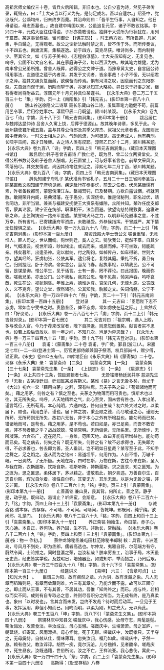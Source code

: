 <!-- { "loadSidebar": true } -->
高祖宫师文编仅三十卷，皆兵火后所辑，非旧本也。公自少喜为诗，然见子弟传录，辄毁去，曰：「士大夫当以行义为先，是何足成名。吾以自适尔。」绍圣中，党议既兴，公谪均州，归未终岁而薨。其治命则曰：「吾平生行事，人自知之。他日毋请谥，母志吾墓也。」故自建中靖国以来，公虽追复元官，诸子不敢议铭事。中兴四十年，元佑大臣往往得谥，子孙亦莫敢请也。独鲜于大受所为行状犹在，用列于篇首。某逮事曾叔祖，留司御史 【(讳宗质)】 ，时王蔡方张，有所畏避，凡家集，手自鐍之，无得观者。故公之论新法触时禁之言，皆不传于外。而所传奏议，十不四五也。南渡流离，集稿遂逸。访于四方，莫克尽获。唯诗尚多，而内制特少。至其它文，如《与苏子美书》，《志程伯淳墓》，士大夫虽知有之，无复见也。呜呼，公固不以文自名者。其在家庭诲子弟，每以西汉为宗。故其笔力雄健，尤为南丰曾公兄弟所推。曾舍人既葬，必得公之文碑于道。而豫章黄太史，自言因公诗得用事法，岂道德之蕴于内者深，其发于文词者，皆余事哉！小子不佞，无以绍君子之泽。独其文编负笈而藏，欲俟备而传焉。惧有河清之叹，因裒而刊之东阳郡斋。夫自涯而观于澜，历阶而望于奥，亦足以知其大略矣。异日求于好事之家，继有得者尚将附益云。淳熙元年十月元孙具位某谨书。
 【《永乐大典》卷二万二千五百三十七「集」字韵，页一上《南阳集》引「韩元吉」。(影印本第一百八十八册)】 
　　跋山谷送徐隐父二诗草
聂长乐藏山谷二诗，虽属草笔力遒健不苟。前篇用邑令事，后用徐姓事尔。淳熙甲辰二月既望。颍川韩某观。
 【《永乐大典》卷九百七「诗」字韵，页十八下引「韩元吉南涧集」。(影印本第十册)】 
　　跋吕居仁与魏邦达昆仲诗
吕舍人久寓上饶，后葬于德源山。故其晚年诗章，多见于此。今辰州魏使君所藏五篇，盖与其尊公侍郎及其季父邦杰、叔祖父元章者也。龙图则张殿中彦素尔。一时文士相从之适，气韵风流，为可概见。虽无老成人，尚有典刑。长啸宇宙间，高才日陵替。古之诗人类有叹耶。淳熙乙巳岁十二月，颍川韩某题。
 【《永乐大典》卷九百八「诗」字韵，页四上引「韩元吉南涧集」。(藏日本天理图书馆)】 
　　跋吕居仁韩子苍曾吉甫诗
广教仁老，既为吕、曾二公立两贤堂矣。又得公所书数诗及韩子苍舍人酬唱，刻石置堂上，可与好事者言也。前辈文采风流，零落殆尽。其交友情谊，尚因其诗笔往来见之。淳熙七年二月丁酉，颍川韩某题。
 【《永乐大典》卷九百八「诗」字韵，页四上引「韩元吉南涧集」。(藏日本天理图书馆)】 
　　辞免知建宁府札子
某伏准尚书省札子，五月二十一日三省同奉圣旨，除某直敷文阁知建宁府填见阙，疾速赴行在奏事讫，前去之任者。伏念某庸懦有素，昨者备数都司，蒙恩俾漕江左。罄竭驽钝，已及替期。方欲自露诚悃，祈就闲散。敢期荣升内阁，易典潜藩。在于愚分，实深侥幸。惟是储秘列，职名过优，靖言罔功，非所当冒。兼某与福建安抚使王大资系有嫌隙，众所共知。某昨任度支郎官，蒙其论罢。建宁正在统部，职事相干，法当回避。欲望钧慈特赐敷奏，追寝进职之命，止乞陶铸别一路州军差遣。某誓竭犬马之力，以明非苟免避事之意，不胜万幸。所有省札，已寄建康府军资库，未敢祗受。外恭候指挥。干冒威严。某下情无任惶惧之至。
 【《永乐大典》卷一万九百九十八「府」字韵，页二十一上引「韩元吉南涧集」。(影印本第一百九册)】 
　　祭资政殿大学士贺公文
嗟世重轻，无竞惟人。匪人司之，世从而纷。徇世则迁，奚人之云。猗欤我公，挺然不羣。自其少时，气概凌云。视世所趋，眇如埃尘。或去而来，或屈而伸。不可坐致，矧能疏亲。伟矣暮年，出逢圣神。宠以献纳，付之陶钧。如棹传舟，如车得轮。世则大惊，望其经纶。狂虏初张，公使其军。逮公将老，复践其庭。秉礼不折，勇且有仁。归则挂冠，卧于海滨。帝实念公，当龙飞春。起执事枢，以靖我民。公不可留，是谋是询。惟公平生，见于话言。士有一善，罔不荐论。曰此报国，晚而弥敦。嗟我兄弟，亦出公门。公不我私，我其公恩。奄不见矣，恸哭声吞。呜呼哀哉，死生在公，视犹朝昏。年惟上寿，德惟达尊。哀荣几何，无愧九原。公丧既久，义不克奔。望公之堂，惸然诸孙。公其知我，骫骳之文。矢词侑觞，公宁不闻。
 【《永乐大典》卷一万四千四十六「祭」字韵，页二十一下引「韩元吉南涧集」。(影印本第一百四十五册)】 
　　登对录
　　　其一
元吉曰：「臣愿陛下志不忘虏，常如当宁受书之时。责励羣臣，俾不忘虏，常如虏使在廷之际。」上耸然叹曰：「好议论。」
 【《永乐大典》卷一万八百七十六「虏」字韵，页十二上引「韩元吉登对录」。(影印本第一百七册)】 
　　　其二
元吉对曰：「祖宗朝，选人上殿，多与改合入官。今乃于荐来改官者，陛下自择退，则恩怨倒置矣。献言者实不思也。设若上殿后皆放以，则一年之间，不知几次，岂足为异恩哉？」
 【《永乐大典》卷一万三千四百九十五「置」字韵，页十九下引「韩元吉登对录」。(影印本第一百三十八册)】 
　袁甫：《蒙斋集》二十卷
袁甫，字广微。鄞县(浙江)人。宋嘉定七年(一二一四)登进士第一。历官吏部侍郎兼国子祭酒，权兵部尚书，赠少傅，谥正肃。《宋史》卷四○五有传。四库馆臣自《永乐大典》辑《蒙斋集》二十卷。
现存《永乐大典》录：
袁蒙斋诗 【二条】 　袁蒙斋文集 【一条】 　袁蒙斋集 【三十七条】 
袁蒙斋先生集 【一条】 　《上饶志》引 【一条】 　《星源志》引 【一条】 
以上共四十三条，馆臣漏辑者七条。
　　无咎铭赠杨廷润并序
慈湖先生作「无咎」古篆授廷润，廷润属某发挥斯义。某惟《易》之言无咎多矣，而尤于《大过》初六一爻「藉用白茅」之辞，深有味焉。吾夫子系之曰：「苟错诸地而可矣。」藉之用茅，何咎之有？慎之至也。夫茅之为物薄而用可贵也。慎斯术也以往，其无所失矣。呜呼，人天地精粹之气，此心至灵，固未尝有咎也。入孝出弟，谨言笃行，无所苟焉。本心纯明，六通四达，咎何自生哉？初六处大过之时，以柔居下，顺也。藉用白茅，谨也。居下体之初，秉至顺之德，而尽敬谨之心。谨则无所苟，无所苟则无所失，故初六无咎，非于本心之外有所增益也，能勿苟而已矣。错诸地而可，是苟也。藉之用茅，是不苟也。若曰如是，亦已足矣，而吾不敢安焉。非不苟者能之乎？战战兢兢，常清常明。无所偏党，无所系累。无所愧怍，无所凝滞。六合虽广，近在咫尺。一身维，范围天地。故曰非能有所增益也，能勿苟而已矣。苟之病去，何失之有？既无所失，何咎之有？故不必求得也，无失即为得，不必求善也，咎去即为善。圣人垂训，岂不昭如日星哉？某写至于此，不知手之舞之，足之蹈之。遂从而为之铭曰：易道坦平，何用作为。人自不悟，万辙千岐。一日洞然，了无所疑。天地在斯，四时在斯，万物在斯，古往今来在斯，圣人与我在斯，衣斯服斯，饮斯食斯，视斯听斯，持斯履斯。求之匪求，知之匪知。为之匪为，思之匪思。柔体居下，茅以藉之。谨敬若此，朝夕弗违。万善自尔生，百志自尔熙，辉光自尔着，德性自尔弥。其变无方，其乐无涯。以是为无咎之铭，非支非离。
 【《永乐大典》卷八千二百六十九「铭」字韵，页三上引「袁蒙斋集」。(影印本第九十一册)】 
　　止善斋铭
兼山艮，艮其背。何所止，善之至。静乎是，动乎是。既曰动，曷谓止？听绵蛮，会斯意。
 【《永乐大典》卷八千二百六十九「铭」字韵，页四上和十三上引「袁蒙斋集」。(影印本第九十一册)】 
　　存诚斋铭
诚本存，贵存存。不可睹，不可闻。可睹闻，皆乾坤。邪既闲，纯乎纯。欲闲邪，礼是门。
 【《永乐大典》卷八千二百六十九「铭」字韵，页四上和页十三上引「袁蒙斋集」。(影印本第九十一册)】 
　　养正斋铭
物始生，命曰蒙。赤子心，天心通。本自正，养何功。养乃固，生不穷。非助长，常融融。
 【《永乐大典》卷八千二百六十九「铭」字韵，页四上和页十三上引「袁蒙斋集」。(影印本第九十一册)按：物一 作初。】 
　　蔡仲龙除秘丞兼屯田杜范除秘书郎制
敕：具官。十洲蓬岛，号风月不到处，职为丞郎，儒者高选也。尔仲龙，夷雅自将，尔范端方有守，蔚然令闻，士论推之。同时登瀛之荣，岂汝私哉？朕率厉羣工，治事于局，木天虽无吏责，经史皆实学也。及兹暇日，培殖器业。如或知尔，举而措之，乃罔后艰。
 【《永乐大典》卷一万三千四百九十八「制」字韵，页十六下引「袁蒙斋集」。(影印本第一百三十九册)】 
　　 经筵讲义
　　　 【易坤】 
六三： 【含章可贞】 止 【知光大也】 。　　臣谓三为阳，故有粲然之章。六为阴，故有含藏之象。凡人无章而韬晦则易，有章而敛藏则难。六三有其章矣，乃能含而不露，故可以正固守之。即止而从王事，不有其善，不居其功，吾惟「知终终之」而已。成与终，若相似而实不同。成则有自专取必之意，终则尽吾职分之所当。为无成有终，是乃真柔也。象曰「以时发也」，言其含而未发，岂终不发哉？待时而后动耳。一旦见于王事，发挥运用，非但小知而已。用晦而明，以柔为刚，知之光大，无以尚此。
 【《永乐大典》卷三千五百八「坤」字韵，页八下引「蒙斋先生文集」。(影印本第四十八册)】 
　　祭甥林庆中知县文
嗟哉庆中，我心伤感。汝母守志，两髦是髧。鞠汝诲汝，攻苦食淡。幸汝成立，母心奚憾。嗟哉庆中，生埋萧萧。母之室庐，一朝延烧。妇寄寓，风雨漂摇。母心怀忧，死于无聊。嗟哉庆中，汝既孝只。天半夺之，无母奚恃。自兹从仕，情味薄耳。忽失汝归，福乃如此。嗟哉庆中，孑然一身。赖有伯父，教汝谆谆。胡然一疾，竟尔沉沦。儿兮襁褓，见者酸辛。嗟哉庆中，死生昼夜。汝既通籍，世俗所诧。汝之不亡，王祥流亚。我心悲伤，寓此一。
 【《永乐大典》卷一万四千四十九「祭」字韵，页二上引「袁蒙斋先生集」。(影印本第一百四十六册)】 
　高斯得：《耻堂存稿》八卷
